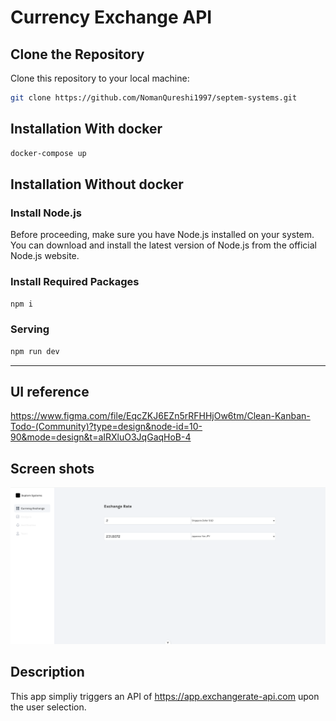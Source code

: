 # Currency Exchange API

## Clone the Repository

Clone this repository to your local machine:

```bash
git clone https://github.com/NomanQureshi1997/septem-systems.git
```

## Installation With docker

```bash
docker-compose up
```

## Installation Without docker

### Install Node.js

Before proceeding, make sure you have Node.js installed on your system. You can download and install the latest version of Node.js from the official Node.js website.

### Install Required Packages

```bash
npm i
```

### Serving

```bash
npm run dev
```

---

## UI reference

https://www.figma.com/file/EqcZKJ6EZn5rRFHHjOw6tm/Clean-Kanban-Todo-(Community)?type=design&node-id=10-90&mode=design&t=aIRXluO3JqGaqHoB-4

## Screen shots

!['Todo App'](./public/app.png)


## Description
This app simpliy triggers an API of https://app.exchangerate-api.com upon the user selection.